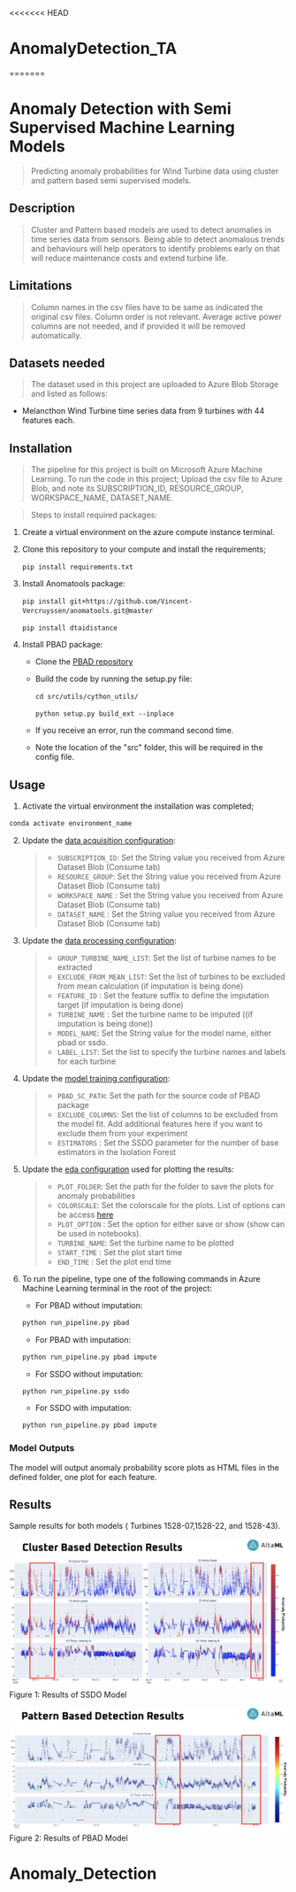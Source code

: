 <<<<<<< HEAD
# AnomalyDetection_TA
=======
# Anomaly Detection with Semi Supervised Machine Learning Models
> Predicting anomaly probabilities for Wind Turbine data using cluster and pattern based semi supervised models.

## Description

> Cluster and Pattern based models are used to detect anomalies in time series data from sensors. Being able to detect 
anomalous trends and behaviours will help operators to identify problems early on that will reduce maintenance costs and 
extend turbine life.
> 
## Limitations
> Column names in the csv files have to be same as indicated the original csv files. Column order is not relevant. 
> Average active power columns are not needed, and if provided it will be removed automatically. 

## Datasets needed

>The dataset used in this project are uploaded to Azure Blob Storage and listed as follows:
- Melancthon Wind Turbine time series data from 9 turbines with 44 features each.


## Installation

> The pipeline for this project is built on Microsoft Azure Machine Learning. To run the code in this project;
> Upload the csv file to Azure Blob, and note its SUBSCRIPTION_ID, RESOURCE_GROUP, WORKSPACE_NAME, DATASET_NAME.

> Steps to install required packages:
1. Create a virtual environment on the azure compute instance terminal.
2. Clone this repository to your compute and install the requirements; 

    ```pip install requirements.txt ```
3. Install Anomatools package:
    
    ```pip install git+https://github.com/Vincent-Vercruyssen/anomatools.git@master```
    
    ```pip install dtaidistance```
4. Install PBAD package:
    
    - Clone the [PBAD repository](https://bitbucket.org/len_feremans/pbad/src/master/)
    - Build the code by running the setup.py file:
    
        ```cd src/utils/cython_utils/```
        
        ```python setup.py build_ext --inplace```
     - If you receive an error, run the command second time.
     - Note the location of the "src" folder, this will be required in the config file.

 
## Usage

1. Activate the virtual environment the installation was completed;
```bash
conda activate environment_name
```
 
2. Update the [data acquisition configuration](data_acquisition/data_acquisition_config.py):
   >- `SUBSCRIPTION_ID`: Set the String value you received from Azure Dataset Blob (Consume tab)
   >- `RESOURCE_GROUP`: Set the String value you received from Azure Dataset Blob (Consume tab)
   >- `WORKSPACE_NAME` : Set the String value you received from Azure Dataset Blob (Consume tab)
   >- `DATASET_NAME` : Set the String value you received from Azure Dataset Blob (Consume tab)
   
2. Update the [data processing configuration](data_processing/data_processing_config.py):
   >- `GROUP_TURBINE_NAME_LIST`: Set the list of turbine names to be extracted
   >- `EXCLUDE_FROM_MEAN_LIST`: Set the list of turbines to be excluded from mean calculation (if imputation is being done)
   >- `FEATURE_ID` : Set the feature suffix to define the imputation target (if imputation is being done)
   >- `TURBINE_NAME` : Set the turbine name to be imputed ((if imputation is being done))
   >- `MODEL_NAME`: Set the String value for the model name, either pbad or ssdo. 
   >- `LABEL_LIST`: Set the list to specify the turbine names and labels for each turbine
   
 3. Update the [model training configuration](model_training/model_training_config.py):
       >- `PBAD_SC_PATH`: Set the path for the source code of PBAD package
       >- `EXCLUDE_COLUMNS`: Set the list of columns to be excluded from the model fit. Add additional features here if you want to exclude them from your experiment
       >- `ESTIMATORS` : Set the SSDO parameter for the number of base estimators in the Isolation Forest
       
 4. Update the [eda configuration](eda/eda_config.py) used for plotting the results:
       >- `PLOT_FOLDER`: Set the path for the folder to save the plots for anomaly probabilities
       >- `COLORSCALE`: Set the colorscale for the plots. List of options can be access [here](https://plotly.com/python/builtin-colorscales/)
       >- `PLOT_OPTION` : Set the option for either save or show (show can be used in notebooks).
       >- `TURBINE_NAME`: Set the turbine name to be plotted
       >- `START_TIME` : Set the plot start time
       >- `END_TIME` : Set the plot end time
 5. To run the pipeline, type one of the following commands in Azure Machine Learning terminal in the root of the project:
    
    - For PBAD without imputation:
    ```bash
    python run_pipeline.py pbad
    ```
    
    - For PBAD with imputation:
    ```bash
    python run_pipeline.py pbad impute
    ```
    
    - For SSDO without imputation:
    ```bash
    python run_pipeline.py ssdo
    ```
    
    - For SSDO with imputation:
    ```bash
    python run_pipeline.py pbad impute
    ```
      
### Model Outputs

The model will output anomaly probability score plots as HTML files in the defined folder, one plot for each feature.

## Results

Sample results for both models ( Turbines 1528-07,1528-22, and 1528-43).

![alt text](eda/ssdo.png "SSDO")
Figure 1: Results of SSDO Model 

![alt text](eda/pbad.png "PBAD")
Figure 2: Results of PBAD Model 

# Anomaly_Detection
